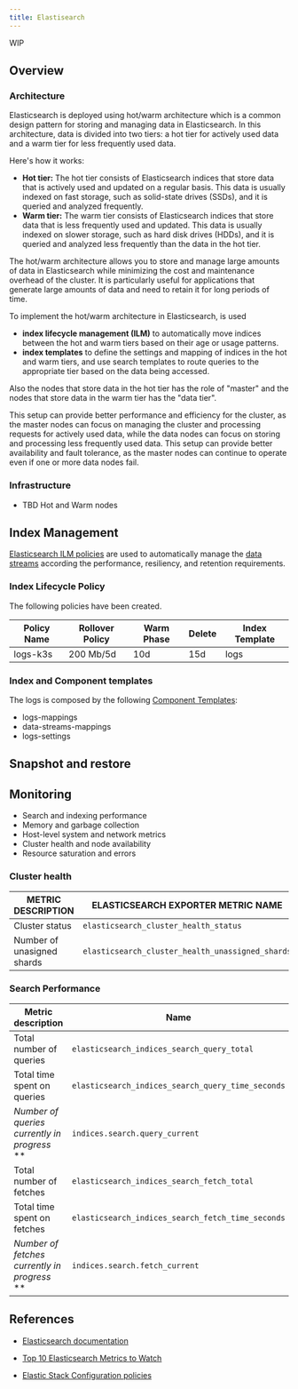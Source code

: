 ```yaml
---
title: Elastisearch
---
```


WIP

## Overview

### Architecture

Elasticsearch is deployed using hot/warm architecture which is a common design pattern for storing and managing data in Elasticsearch. In this architecture, data is divided into two tiers: a hot tier for actively used data and a warm tier for less frequently used data.

Here's how it works:

+ __Hot tier:__ The hot tier consists of Elasticsearch indices that store data that is actively used and updated on a regular basis. This data is usually indexed on fast storage, such as solid-state drives (SSDs), and it is queried and analyzed frequently.
+ __Warm tier:__ The warm tier consists of Elasticsearch indices that store data that is less frequently used and updated. This data is usually indexed on slower storage, such as hard disk drives (HDDs), and it is queried and analyzed less frequently than the data in the hot tier.

The hot/warm architecture allows you to store and manage large amounts of data in Elasticsearch while minimizing the cost and maintenance overhead of the cluster. It is particularly useful for applications that generate large amounts of data and need to retain it for long periods of time.

To implement the hot/warm architecture in Elasticsearch, is used

+ __index lifecycle management (ILM)__ to automatically move indices between the hot and warm tiers based on their age or usage patterns.
+ __index templates__ to define the settings and mapping of indices in the hot and warm tiers, and use search templates to route queries to the appropriate tier based on the data being accessed.

Also the nodes that store data in the hot tier has the role of "master" and the nodes that store data in the warm tier has the "data tier".

This setup can provide better performance and efficiency for the cluster, as the master nodes can focus on managing the cluster and processing requests for actively used data, while the data nodes can focus on storing and processing less frequently used data. This setup can provide better availability and fault tolerance, as the master nodes can continue to operate even if one or more data nodes fail.

### Infrastructure

+ TBD Hot and Warm nodes


## Index Management

[Elasticsearch ILM policies](https://www.elastic.co/guide/en/elasticsearch/reference/current/overview-index-lifecycle-management.html) are used to automatically manage the [data streams](https://www.elastic.co/guide/en/elasticsearch/reference/current/data-streams.html) according the performance, resiliency, and retention requirements.

### Index Lifecycle Policy

The following policies have been created.

| Policy Name  | Rollover Policy | Warm Phase | Delete | Index Template |
|--------------|-----------------|------------|--------| -------------- |
| logs-k3s     | 200 Mb/5d     | 10d    | 15d| logs |

### Index and Component templates

The logs is composed by the following [Component Templates](https://www.elastic.co/guide/en/elasticsearch/reference/current/index-templates.html):

+ logs-mappings
+ data-streams-mappings
+ logs-settings

## Snapshot and restore

## Monitoring

+ Search and indexing performance
+ Memory and garbage collection
+ Host-level system and network metrics
+ Cluster health and node availability
+ Resource saturation and errors

### Cluster health

| METRIC DESCRIPTION | ELASTICSEARCH EXPORTER METRIC NAME  |
|----------------|--------------------------------------------|
| Cluster status | `elasticsearch_cluster_health_status` |
| Number of unasigned shards | `elasticsearch_cluster_health_unassigned_shards`|


### Search Performance

| **Metric description**  | **Name** | **Metric type** |
| ------------ | ----------- | ------------------- |
| Total number of queries     | `elasticsearch_indices_search_query_total` | Work: Throughput |
| Total time spent on queries    | `elasticsearch_indices_search_query_time_seconds`  | Work: Performance               |
| _Number of queries currently in progress_ **   | `indices.search.query_current`    | Work: Throughput |
| Total number of fetches     | `elasticsearch_indices_search_fetch_total`  | Work: Throughput |
| Total time spent on fetches     | `elasticsearch_indices_search_fetch_time_seconds`  | Work: Performance |
| _Number of fetches currently in progress_  **  | `indices.search.fetch_current`    | Work: Throughput |



## References

- [Elasticsearch documentation](https://www.elastic.co/guide/en/elasticsearch/reference/current/index.html)

- [Top 10 Elasticsearch Metrics to Watch](https://sematext.com/blog/top-10-elasticsearch-metrics-to-watch/)

- [Elastic Stack Configuration policies](https://www.elastic.co/guide/en/cloud-on-k8s/current/k8s-stack-config-policy.html)
